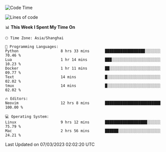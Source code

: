 <!--START_SECTION:waka-->
![Code Time](http://img.shields.io/badge/Code%20Time-1%2C185%20hrs%2058%20mins-blue)

![Lines of code](https://img.shields.io/badge/From%20Hello%20World%20I%27ve%20Written-64.8%20thousand%20lines%20of%20code-blue)

📊 **This Week I Spent My Time On** 

```text
🕑︎ Time Zone: Asia/Shanghai

💬 Programming Languages: 
Python                   8 hrs 33 mins       ██████████████████░░░░░░░   70.46 % 
Lua                      1 hr 14 mins        ███░░░░░░░░░░░░░░░░░░░░░░   10.23 % 
Docker                   1 hr 11 mins        ██░░░░░░░░░░░░░░░░░░░░░░░   09.77 % 
Text                     14 mins             █░░░░░░░░░░░░░░░░░░░░░░░░   02.02 % 
tmux                     14 mins             █░░░░░░░░░░░░░░░░░░░░░░░░   02.02 % 

🔥 Editors: 
Neovim                   12 hrs 8 mins       █████████████████████████   100.00 % 

💻 Operating System: 
Linux                    9 hrs 12 mins       ███████████████████░░░░░░   75.79 % 
Mac                      2 hrs 56 mins       ██████░░░░░░░░░░░░░░░░░░░   24.21 % 
```


 Last Updated on 07/03/2023 02:02:20 UTC
<!--END_SECTION:waka-->
